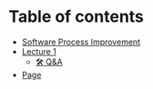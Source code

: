# Table of contents

* [Software Process Improvement](README.md)
* [Lecture 1](lecture-1/README.md)
  * [🛠 Q\&A](lecture-1/q-and-a.md)
* [Page](page.md)

